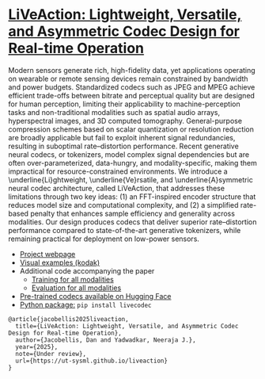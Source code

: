# [LiVeAction: Lightweight, Versatile, and Asymmetric Codec Design for Real-time Operation](https://ut-sysml.github.io/liveaction)

Modern sensors generate rich, high-fidelity data, yet applications operating on wearable or remote sensing devices remain constrained by bandwidth and power budgets. Standardized codecs such as JPEG and MPEG achieve efficient trade-offs between bitrate and perceptual quality but are designed for human perception, limiting their applicability to machine-perception tasks and non-traditional modalities such as spatial audio arrays, hyperspectral images, and 3D computed tomography. General-purpose compression schemes based on scalar quantization or resolution reduction are broadly applicable but fail to exploit inherent signal redundancies, resulting in suboptimal rate–distortion performance. Recent generative neural codecs, or tokenizers, model complex signal dependencies but are often over-parameterized, data-hungry, and modality-specific, making them impractical for resource-constrained environments. We introduce a \underline{Li}ghtweight, \underline{Ve}rsatile, and \underline{A}symmetric neural codec architecture, called LiVeAction, that addresses these limitations through two key ideas: (1) an FFT-inspired encoder structure that reduces model size and computational complexity, and (2) a simplified rate-based penalty that enhances sample efficiency and generality across modalities. Our design produces codecs that deliver superior rate–distortion performance compared to state-of-the-art generative tokenizers, while remaining practical for deployment on low-power sensors.

- [Project webpage](https://ut-sysml.github.io/liveaction)
- [Visual examples (kodak)](https://huggingface.co/danjacobellis/liveaction/tree/main/examples/kodak)
- Additional code accompanying the paper
  - [Training for all modalities](https://github.com/danjacobellis/autocodec/tree/main/train)
  - [Evaluation for all modalities](https://github.com/danjacobellis/autocodec/tree/main/eval)  
- [Pre-trained codecs available on Hugging Face](https://huggingface.co/danjacobellis/autocodec/tree/main)
- [Python package:](https://pypi.org/project/livecodec) `pip install livecodec`


```
@article{jacobellis2025liveaction,
  title={LiVeAction: Lightweight, Versatile, and Asymmetric Codec Design for Real-time Operation},
  author={Jacobellis, Dan and Yadwadkar, Neeraja J.},
  year={2025},
  note={Under review},
  url={https://ut-sysml.github.io/liveaction}
}
```